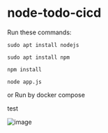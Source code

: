 # node-todo-cicd

Run these commands:


`sudo apt install nodejs`


`sudo apt install npm`


`npm install`

`node app.js`

or Run by docker compose

test

![image](https://github.com/hamzarehmansheikh4/jenkinsnodeapp/assets/128228180/dfefc3f2-7fe8-4a23-bc9e-59e20c90e384)


